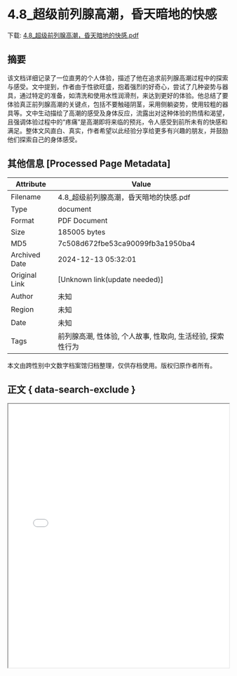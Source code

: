 # 4.8_超级前列腺高潮，昏天暗地的快感

<!-- tcd_download_link -->
下载: <a href="../4.8_超级前列腺高潮，昏天暗地的快感.pdf" download>4.8_超级前列腺高潮，昏天暗地的快感.pdf</a>
<!-- tcd_download_link_end -->

## 摘要

<!-- tcd_abstract -->
该文档详细记录了一位直男的个人体验，描述了他在追求前列腺高潮过程中的探索与感受。文中提到，作者由于性欲旺盛，抱着强烈的好奇心，尝试了几种姿势与器具，通过特定的准备，如清洗和使用水性润滑剂，来达到更好的体验。他总结了要体验真正前列腺高潮的关键点，包括不要触碰阴茎，采用侧躺姿势，使用较粗的器具等。文中生动描绘了高潮的感受及身体反应，流露出对这种体验的热情和渴望，且强调体验过程中的“疼痛”是高潮即将来临的预兆，令人感受到前所未有的快感和满足。整体文风直白、真实，作者希望以此经验分享给更多有兴趣的朋友，并鼓励他们探索自己的身体感受。

<!-- tcd_abstract_end -->

## 其他信息 [Processed Page Metadata]

| Attribute       | Value                                  |
|-----------------|----------------------------------------|
| Filename        | 4.8_超级前列腺高潮，昏天暗地的快感.pdf                             |
| Type            | document                                 |
| Format          | PDF Document                               |
| Size            | 185005 bytes                           |
| MD5             | 7c508d672fbe53ca90099fb3a1950ba4                                  |
| Archived Date   | 2024-12-13 05:32:01                             |
| Original Link   | [Unknown link(update needed)]                         |
| Author          | 未知                               |
| Region          | 未知                               |
| Date            | 未知                                 |
| Tags            | 前列腺高潮, 性体验, 个人故事, 性取向, 生活经验, 探索性行为                                 |

本文由跨性别中文数字档案馆归档整理，仅供存档使用。版权归原作者所有。


## 正文 { data-search-exclude }

<!-- tcd_main_text -->
<iframe src="../4.8_超级前列腺高潮，昏天暗地的快感.pdf" width="100%" height="600px">
    <p>无法显示PDF，请下载查看。</p>
</iframe>
<!-- tcd_main_text_end -->

